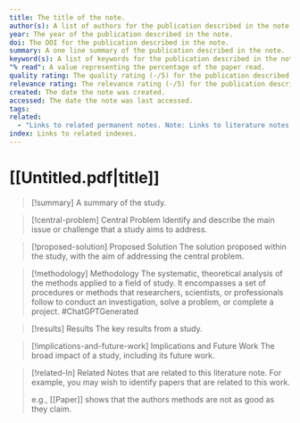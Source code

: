 ```yaml
---
title: The title of the note.
author(s): A list of authors for the publication described in the note.
year: The year of the publication described in the note.
doi: The DOI for the publication described in the note.
summary: A one line summary of the publication described in the note.
keyword(s): A list of keywords for the publication described in the note.
"% read": A value representing the percentage of the paper read.
quality rating: The quality rating (-/5) for the publication described in the note. Quality is a measure of the publication's writing quality, experimental procedures, etc.
relevance rating: The relevance rating (-/5) for the publication described in the note. Relevance is a measure of how relevant the publication is to your personal research.
created: The date the note was created.
accessed: The date the note was last accessed.
tags: 
related:
  - "Links to related permanent notes. Note: Links to literature notes should not be placed here. You can include those in the 'related' callout within permanent notes."
index: Links to related indexes.
---
```

# [[Untitled.pdf|title]]

>[!summary]
>A summary of the study.

>[!central-problem] Central Problem
>Identify and describe the main issue or challenge that a study aims to address.

>[!proposed-solution] Proposed Solution
>The solution proposed within the study, with the aim of addressing the central problem.

>[!methodology] Methodology
>The systematic, theoretical analysis of the methods applied to a field of study. It encompasses a set of procedures or methods that researchers, scientists, or professionals follow to conduct an investigation, solve a problem, or complete a project. #ChatGPTGenerated

>[!results] Results
>The key results from a study.

>[!implications-and-future-work] Implications and Future Work
>The broad impact of a study, including its future work.

>[!related-ln] Related
>Notes that are related to this literature note. For example, you may wish to identify papers that are related to this work.
>
>e.g., [[Paper]] shows that the authors methods are not as good as they claim.